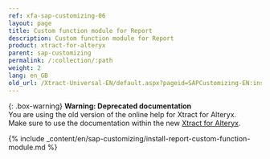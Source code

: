 ```yaml
---
ref: xfa-sap-customizing-06
layout: page
title: Custom function module for Report
description: Custom function module for Report
product: xtract-for-alteryx
parent: sap-customizing
permalink: /:collection/:path
weight: 2
lang: en_GB
old_url: /Xtract-Universal-EN/default.aspx?pageid=SAPCustomizing-EN:install-report-custom-function-module
---
```


{: .box-warning}
**Warning: Deprecated documentation** <br>
You are using the old version of the online help for Xtract for Alteryx.<br>
Make sure to use the documentation within the new [Xtract for Alteryx](https://helpcenter.theobald-software.com/xtract-for-alteryx/documentation/introduction/).

{% include _content/en/sap-customizing/install-report-custom-function-module.md  %}

